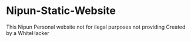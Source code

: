 # Nipun-Static-Website
This Nipun Personal website not for ilegal purposes not providing
Created by a WhiteHacker 
